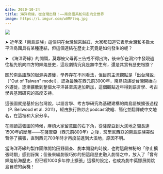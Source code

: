 ```yaml
---
date: 2020-10-24
title: 海洋奇緣，從台灣出發！——南島語系如何走向全世界
image: https://i.imgur.com/w0MF7eq.jpg
---
```


![](https://i.imgur.com/w0MF7eq.jpg)

➤ 近年來「南島語族」這個詞在台灣越來越紅，大家都知道它表示台灣和多數太平洋島國具有某種連結，但這個連結在歷史上究竟是如何發生的呢？

➤ 《海洋奇緣》的開頭，莫娜被父母再三告戒不得出海，後來卻在洞穴中發現過往祖先航向四方的輝煌歷史，這段劇情究竟是無中生有，還是其實有歷史根據？

關於南島語族的起源與遷徙，學界存在不同看法，但目前主流觀點是「出台灣說」（"Out of Taiwan" model），認為最晚在西元前3000年，南島語族從台灣開始向外遷徙，逐漸擴散到整個太平洋甚至馬達加斯加，這個觀點近年得到語言學、考古學與基因研究的高度支持。

這張圖就是基於出台灣說，以語言學、考古學研究為基礎建構的南島語族擴張過程（P. Bellwood et al. 2011），經由旅行熱炒店podcast改繪、簡化並翻譯成中文地名，在這裡和大家分享。

在閱讀這張圖的時候，麻煩大家留意圖的右下角，從薩摩亞到大溪地之間長達1500年的斷層——在薩摩亞（西元前800年）之後，玻里尼西亞的南島語族突然暫停了擴張，直到西元700年時才再度前進到大溪地，原因不明。

當海洋奇緣的製作團隊開始田野調查、劇本開發的時候，也對這段神秘的「停止擴張時期」感到訝異；但後來編劇很巧妙的把這段歷史融入劇情之中，放入了「曾有輝煌航海歷史、但已經1000多年停止擴張」這樣的設定，也成為劇中莫娜展開跳島冒險的契機！
